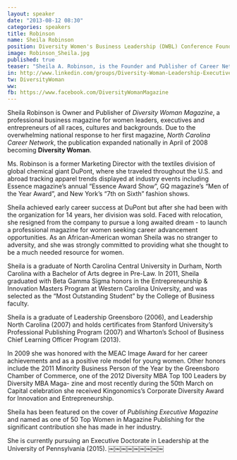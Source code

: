 ```yaml
---
layout: speaker
date: "2013-08-12 08:30"
categories: speakers
title: Robinson
name: Sheila Robinson
position: Diversity Women's Business Leadership (DWBL) Conference Founder, Publisher and CEO of Diversity Woman Magazine
image: Robinson_Sheila.jpg
published: true
teaser: "Sheila A. Robinson, is the Founder and Publisher of Career Network magazine, a regional publication that provides ideas, solutions and resources to business professionals at all levels."
in: http://www.linkedin.com/groups/Diversity-Woman-Leadership-Executive-Development-1921368/about
tw: DiversityWoman
ww: 
fb: https://www.facebook.com/DiversityWomanMagazine
---
```

Sheila Robinson is Owner and Publisher of _Diversity Woman Magazine_, a professional business magazine for women leaders, executives and entrepreneurs of all races, cultures and backgrounds. Due to the overwhelming national response to her first magazine, _North Carolina Career Network_, the publication expanded nationally in April of 2008 becoming **Diversity Woman**.

Ms. Robinson is a former Marketing Director with the textiles division of global chemical giant DuPont, where she traveled throughout the U.S. and abroad tracking apparel trends displayed at industry events including Essence magazine’s annual “Essence Award Show”, GQ magazine’s “Men of the Year Award”, and New York’s “7th on Sixth” fashion shows.

Sheila achieved early career success at DuPont but after she had been with the organization for 14 years, her division was sold. Faced with relocation, she resigned from the company to pursue a long awaited dream - to launch a professional magazine for women seeking career advancement opportunities. As an African-American woman Sheila was no stranger to adversity, and she was strongly committed to providing what she thought to be a much needed resource for women.

Sheila is a graduate of North Carolina Central University in Durham, North Carolina with a Bachelor of Arts degree in Pre-Law. In 2011, Sheila graduated with Beta Gamma Sigma honors in the Entrepreneurship & Innovation Masters Program at Western Carolina University, and was selected as the “Most Outstanding Student” by the College of Business faculty.

Sheila is a graduate of Leadership Greensboro (2006), and Leadership North Carolina (2007) and holds certificates from Stanford University’s Professional Publishing Program (2007) and Wharton’s School of Business Chief Learning Officer Program (2013).

In 2009 she was honored with the MEAC Image Award for her career achievements and as a positive role model for young women. Other honors include the 2011 Minority Business Person of the Year by the Greensboro Chamber of Commerce, one of the 2012 Diversity MBA Top 100 Leaders by Diversity MBA Maga- zine and most recently during the 50th March on Capital celebration she received Kingonomics’s Corporate Diversity Award for Innovation and Entrepreneurship.

Sheila has been featured on the cover of _Publishing Executive Magazine_ and named as one of 50 Top Women in Magazine Publishing for the significant contribution she has made in her industry.

She is currently pursuing an Executive Doctorate in Leadership at the University of Pennsylvania (2015).
￼￼￼￼￼￼￼￼￼